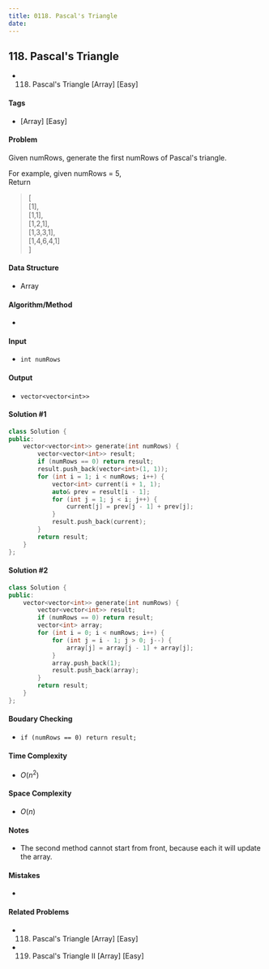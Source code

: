 ```yaml
---
title: 0118. Pascal's Triangle
date: 
---
```


## 118. Pascal's Triangle
- 118. Pascal's Triangle [Array] [Easy]

#### Tags
- [Array] [Easy]

#### Problem
Given numRows, generate the first numRows of Pascal's triangle.

For example, given numRows = 5,  
Return
> [  
>      [1],  
>     [1,1],  
>    [1,2,1],  
>   [1,3,3,1],  
>  [1,4,6,4,1]  
> ]

#### Data Structure
- Array

#### Algorithm/Method
- 

#### Input
- `int numRows`

#### Output
- `vector<vector<int>>`

#### Solution #1
``` C++
class Solution {
public:
    vector<vector<int>> generate(int numRows) {
        vector<vector<int>> result;
        if (numRows == 0) return result;
        result.push_back(vector<int>(1, 1));
        for (int i = 1; i < numRows; i++) {
            vector<int> current(i + 1, 1);
            auto& prev = result[i - 1];
            for (int j = 1; j < i; j++) {
                current[j] = prev[j - 1] + prev[j];
            }
            result.push_back(current);
        }
        return result;
    }
};
```

#### Solution #2
``` C++
class Solution {
public:
    vector<vector<int>> generate(int numRows) {
        vector<vector<int>> result;
        if (numRows == 0) return result;
        vector<int> array;
        for (int i = 0; i < numRows; i++) {
            for (int j = i - 1; j > 0; j--) {
                array[j] = array[j - 1] + array[j];
            }
            array.push_back(1);
            result.push_back(array);
        }
        return result;
    }
};
```

#### Boudary Checking
- `if (numRows == 0) return result;`

#### Time Complexity
- $O(n^2)$

#### Space Complexity
- $O(n)$

#### Notes
- The second method cannot start from front, because each it will update the array.

#### Mistakes
- 

#### Related Problems
- 118. Pascal's Triangle [Array] [Easy]
- 119. Pascal's Triangle II [Array] [Easy]
